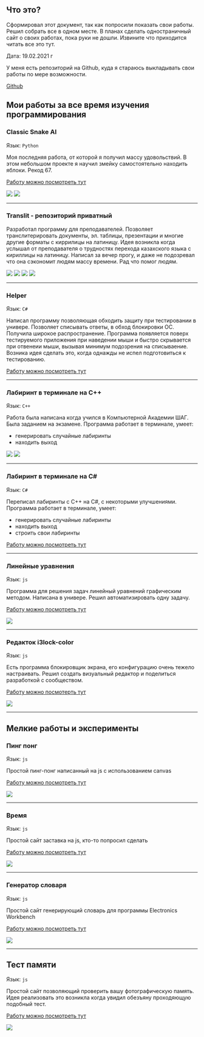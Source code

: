 ## Что это?

Сформировал этот документ, так как попросили показать свои работы. Решил собрать все в одном месте. В планах сделать одностраничный сайт о своих работах, пока руки не дошли. Извините что приходится читать все это тут.
 
Дата: 19.02.2021 г

У меня есть репозиторий на Github, куда я стараюсь выкладывать свои работы по мере возможности. 

[Github](https://github.com/exynil/)

## Мои работы за все время изучения программирования

### Classic Snake AI

Язык: `Python`

Моя последняя работа, от которой я получил массу удовольствий.
В этом небольшом проекте я научил змейку самостоятельно находить яблоки. Рекод 67.

[Работу можно посмотреть тут](https://github.com/exynil/classic-snake-ai)

<img src="https://github.com/exynil/about/blob/master/screenshots/classic-snake-ai/1.jpg">
<img src="https://github.com/exynil/about/blob/master/screenshots/classic-snake-ai/2.jpg">

---

### Translit - репозиторий приватный

Разработал программу для преподавателей.
Позволяет транслитерировать документы, эл. таблицы, презентации и многие другие форматы с киррилицы на латиницу. Идея возникла когда услышал от преподавателя о трудностях перехода казахского языка с кириллицы на латиницу. Написал за вечер прогу, и даже не подозревал что она сэкономит людям массу времени. Рад что помог людям.

<img src="https://github.com/exynil/about/blob/master/screenshots/translit/1.jpg">
<img src="https://github.com/exynil/about/blob/master/screenshots/translit/2.jpg">
<img src="https://github.com/exynil/about/blob/master/screenshots/translit/3.jpg">
<img src="https://github.com/exynil/about/blob/master/screenshots/translit/4.jpg">

---

### Helper

Язык: `C#`

Написал программу позволяющая обходить защиту при тестировании в универе. Позволяет списывать ответы, в обход блокировки ОС. Получила широкое распространение.
Программа появляется поверх тестируемого приложения при наведении мыши и быстро скрывается при отвенеии мыши, вызывая минимум подозрения на списываение.
Возника идея сделать это, когда однажды не испел подготовиться к тестированию.

[Работу можно посмотреть тут](https://github.com/exynil/Helper)

---

### Лабиринт в терминале на C++

Язык: `C++`

Работа была написана когда учился в Компьютерной Академии ШАГ. Была заданием на экзамене.
Программа работает в терминале, умеет:
- генерировать случайные лабиринты
- находить выход

<img src="https://github.com/exynil/about/blob/master/screenshots/labyrinth-cpp/1.jpg">
<img src="https://github.com/exynil/about/blob/master/screenshots/labyrinth-cpp/2.jpg">

---

### Лабиринт в терминале на C#

Язык: `C#`

Переписал лабиринты с C++ на C#, с некоторыми улучшениями.
Программа работает в терминале, умеет:
- генерировать случайные лабиринты
- находить выход
- строить свои лабиринты

[Работу можно посмотреть тут](https://github.com/exynil/Labyrinth)

---

### Линейные уравнения

Язык: `js`

Программа для решения задач линейный уравнений графическим методом.
Написана в универе. Решил автоматизировать одну задачу.

[Работу можно посмотреть тут](https://github.com/exynil/linear-equation)

<img src="https://github.com/exynil/about/blob/master/screenshots/linear-equation/1.jpg">

---

### Редакток i3lock-color

Язык: `js`

Есть программа блокировщик экрана, его конфигурацию очень тежело настраивать.
Решил создать визуальный редактор и поделиться разработкой с сообществом.

[Работу можно посмотерть тут](https://github.com/exynil/i3lock-editor)

<img src="https://github.com/exynil/about/blob/master/screenshots/i3lock-editor/1.jpg">

---

## Мелкие работы и эксперименты

### Пинг понг

Язык: `js`

Простой пинг-понг написанный на js c использованием canvas

[Работу можно посмотреть тут](https://github.com/exynil/ping-pong)

<img src="https://github.com/exynil/about/blob/master/screenshots/ping-pong/1.jpg">

---

### Время

Язык: `js`

Простой сайт заставка на js, кто-то попросил сделать

[Работу можно посмотреть тут](https://github.com/exynil/time)

<img src="https://github.com/exynil/about/blob/master/screenshots/time/1.jpg">

---

### Генератор словаря

Язык: `js`

Простой сайт генерирующий словарь для программы Electronics Workbench

[Работу можно посмотреть тут](https://github.com/exynil/dictionary-generator)

<img src="https://github.com/exynil/about/blob/master/screenshots/dictionary-generator/1.jpg">

---

## Тест памяти

Язык: `js`

Простой сайт позволяющий проверить вашу фотографическую память.
Идея реализовать это возникла когда увидил обезъяну проходяющую подобный тест.

[Работу можно посмотреть тут](https://github.com/exynil/memory-trainer)

<img src="https://github.com/exynil/about/blob/master/screenshots/memory-trainer/1.jpg">

